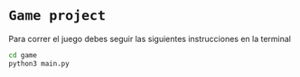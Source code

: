 # `Game project`

Para correr el juego debes seguir las siguientes instrucciones en la terminal 

```sh
cd game
python3 main.py
```

